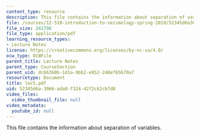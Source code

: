 ```yaml
---
content_type: resource
description: This file contains the information about separation of variables.
file: /courses/12-510-introduction-to-seismology-spring-2010/52345d6a3066ada0f32442f2c62cb7d8_lec5.pdf
file_size: 241798
file_type: application/pdf
learning_resource_types:
- Lecture Notes
license: https://creativecommons.org/licenses/by-nc-sa/4.0/
ocw_type: OCWFile
parent_title: Lecture Notes
parent_type: CourseSection
parent_uid: dc66360b-1d1a-9bb2-e952-248ef65670a7
resourcetype: Document
title: lec5.pdf
uid: 52345d6a-3066-ada0-f324-42f2c62cb7d8
video_files:
  video_thumbnail_file: null
video_metadata:
  youtube_id: null
---
```

This file contains the information about separation of variables.
